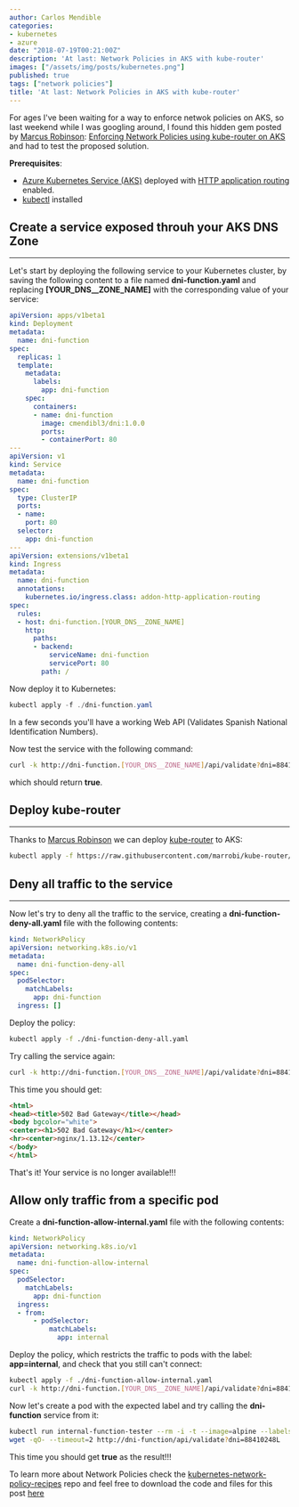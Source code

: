 ```yaml
---
author: Carlos Mendible
categories:
- kubernetes
- azure
date: "2018-07-19T00:21:00Z"
description: 'At last: Network Policies in AKS with kube-router'
images: ["/assets/img/posts/kubernetes.png"]
published: true
tags: ["network policies"]
title: 'At last: Network Policies in AKS with kube-router'
---
```


For ages I've been waiting for a way to enforce netwok policies on AKS, so last weekend while I was googling around, I found this hidden gem posted by [Marcus Robinson](https://www.techdiction.com/bio/): [Enforcing Network Policies using kube-router on AKS](https://www.techdiction.com/2018/06/02/enforcing-network-policies-using-kube-router-on-aks/) and had to test the proposed solution.

**Prerequisites**:

* [Azure Kubernetes Service (AKS)](https://docs.microsoft.com/en-us/azure/aks/) deployed with [HTTP application routing](https://docs.microsoft.com/en-us/azure/aks/http-application-routing) enabled.
* [kubectl](https://kubernetes.io/docs/tasks/tools/install-kubectl/) installed

## Create a service exposed throuh your AKS DNS Zone
---

Let's start by deploying the following service to your Kubernetes cluster, by saving the following content to a file named **dni-function.yaml** and replacing **[YOUR_DNS__ZONE_NAME]** with the corresponding value of your service:

``` yml
apiVersion: apps/v1beta1
kind: Deployment
metadata:
  name: dni-function
spec:
  replicas: 1
  template:
    metadata:
      labels:
        app: dni-function
    spec:
      containers:
      - name: dni-function
        image: cmendibl3/dni:1.0.0
        ports:
        - containerPort: 80
---
apiVersion: v1
kind: Service
metadata:
  name: dni-function
spec:
  type: ClusterIP
  ports:
  - name:
    port: 80
  selector:
    app: dni-function
---
apiVersion: extensions/v1beta1
kind: Ingress
metadata:
  name: dni-function
  annotations:
    kubernetes.io/ingress.class: addon-http-application-routing
spec:
  rules:
  - host: dni-function.[YOUR_DNS__ZONE_NAME]
    http:
      paths:
      - backend:
          serviceName: dni-function
          servicePort: 80
        path: /
```

Now deploy it to Kubernetes:

``` powershell
kubectl apply -f ./dni-function.yaml
```

In a few seconds you'll have a working Web API (Validates Spanish National Identification Numbers).

Now test the service with the following command:

``` bash
curl -k http://dni-function.[YOUR_DNS__ZONE_NAME]/api/validate?dni=88410248L
```

which should return **true**.

## Deploy kube-router
---

Thanks to [Marcus Robinson](https://www.techdiction.com/bio/) we can deploy [kube-router](https://github.com/cloudnativelabs/kube-router) to AKS:

``` bash
kubectl apply -f https://raw.githubusercontent.com/marrobi/kube-router/marrobi/aks-yaml/daemonset/kube-router-firewall-daemonset-aks.yaml
```

## Deny all traffic to the service
---

Now let's try to deny all the traffic to the service, creating a **dni-function-deny-all.yaml** file with the following contents:

``` yaml
kind: NetworkPolicy
apiVersion: networking.k8s.io/v1
metadata:
  name: dni-function-deny-all
spec:
  podSelector:
    matchLabels:
      app: dni-function
  ingress: []
```

Deploy the policy:

``` bash
kubectl apply -f ./dni-function-deny-all.yaml
```

Try calling the service again:

``` bash
curl -k http://dni-function.[YOUR_DNS__ZONE_NAME]/api/validate?dni=88410248L
```

This time you should get:

``` html
<html>
<head><title>502 Bad Gateway</title></head>
<body bgcolor="white">
<center><h1>502 Bad Gateway</h1></center>
<hr><center>nginx/1.13.12</center>
</body>
</html>
```

That's it! Your service is no longer available!!!

## Allow only traffic from a specific pod

Create a **dni-function-allow-internal.yaml** file with the following contents:

``` yaml
kind: NetworkPolicy
apiVersion: networking.k8s.io/v1
metadata:
  name: dni-function-allow-internal
spec:
  podSelector:
    matchLabels:
      app: dni-function
  ingress:
  - from:
      - podSelector:
          matchLabels:
            app: internal
```

Deploy the policy, which restricts the traffic to pods with the label: **app=internal**, and check that you still can't connect:

``` bash
kubectl apply -f ./dni-function-allow-internal.yaml
curl -k http://dni-function.[YOUR_DNS__ZONE_NAME]/api/validate?dni=88410248L
```

Now let's create a pod with the expected label and try calling the **dni-function** service from it:

``` bash
kubectl run internal-function-tester --rm -i -t --image=alpine --labels app=internal -- sh
wget -qO- --timeout=2 http://dni-function/api/validate?dni=88410248L
```

This time you should get **true** as the result!!!

To learn more about Network Policies check the [kubernetes-network-policy-recipes](https://github.com/ahmetb/kubernetes-network-policy-recipes) repo and feel free to download the code and files for this post [here](https://github.com/cmendible/kubernetes.samples/11.kube-router)